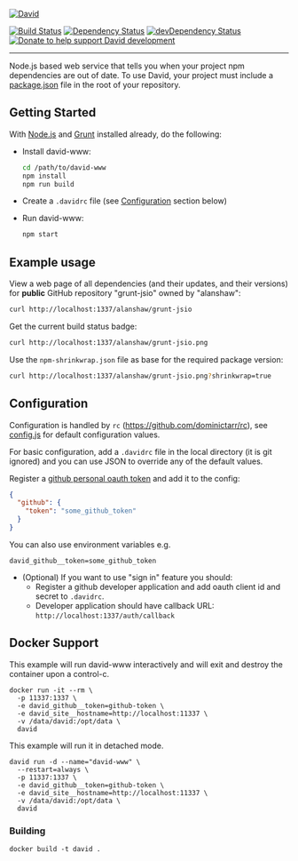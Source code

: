 [![David](https://raw.github.com/alanshaw/david-www/master/david.png)](https://david-dm.org/)

[![Build Status](https://travis-ci.org/alanshaw/david-www.svg)](https://travis-ci.org/alanshaw/david-www)
[![Dependency Status](https://david-dm.org/alanshaw/david-www.svg)](https://david-dm.org/alanshaw/david-www)
[![devDependency Status](https://david-dm.org/alanshaw/david-www/dev-status.svg)](https://david-dm.org/alanshaw/david-www#info=devDependencies)
[![Donate to help support David development](http://img.shields.io/gratipay/_alanshaw.svg?style=flat)](https://www.gittip.com/_alanshaw/)
___

Node.js based web service that tells you when your project npm dependencies are out of date.
To use David, your project must include a [package.json](https://docs.npmjs.com/files/package.json)
file in the root of your repository.

## Getting Started

With [Node.js](http://nodejs.org/) and [Grunt](http://gruntjs.com/) installed already,
do the following:

* Install david-www:

    ```sh
    cd /path/to/david-www
    npm install
    npm run build
    ```

* Create a `.davidrc` file (see [Configuration](#configuration) section below)
* Run david-www:

    ```sh
    npm start
    ```


## Example usage

View a web page of all dependencies (and their updates, and their versions)
for **public** GitHub repository "grunt-jsio" owned by "alanshaw":

```sh
curl http://localhost:1337/alanshaw/grunt-jsio
```

Get the current build status badge:

```sh
curl http://localhost:1337/alanshaw/grunt-jsio.png
```

Use the `npm-shrinkwrap.json` file as base for the required package version:

```sh
curl http://localhost:1337/alanshaw/grunt-jsio.png?shrinkwrap=true
```

## Configuration

Configuration is handled by `rc` (https://github.com/dominictarr/rc), see [config.js](config.js) for default configuration values.

For basic configuration, add a `.davidrc` file in the local directory (it is git ignored) and you can use JSON to override any of the default values.

Register a [github personal oauth token](https://help.github.com/articles/creating-an-access-token-for-command-line-use/) and add it to the config:

```json
{
  "github": {
    "token": "some_github_token"
  }
}
```

You can also use environment variables e.g.

```
david_github__token=some_github_token
```

* (Optional) If you want to use "sign in" feature you should:
    * Register a github developer application and add oauth client id and secret to `.davidrc`.
    * Developer application should have callback URL: `http://localhost:1337/auth/callback`

## Docker Support

This example will run david-www interactively and will exit and destroy the container upon a control-c.

```
docker run -it --rm \
  -p 11337:1337 \
  -e david_github__token=github-token \
  -e david_site__hostname=http://localhost:11337 \
  -v /data/david:/opt/data \
  david
```

This example will run it in detached mode.

```
david run -d --name="david-www" \
  --restart=always \
  -p 11337:1337 \
  -e david_github__token=github-token \
  -e david_site__hostname=http://localhost:11337 \
  -v /data/david:/opt/data \
  david
```

### Building

```
docker build -t david .
```

